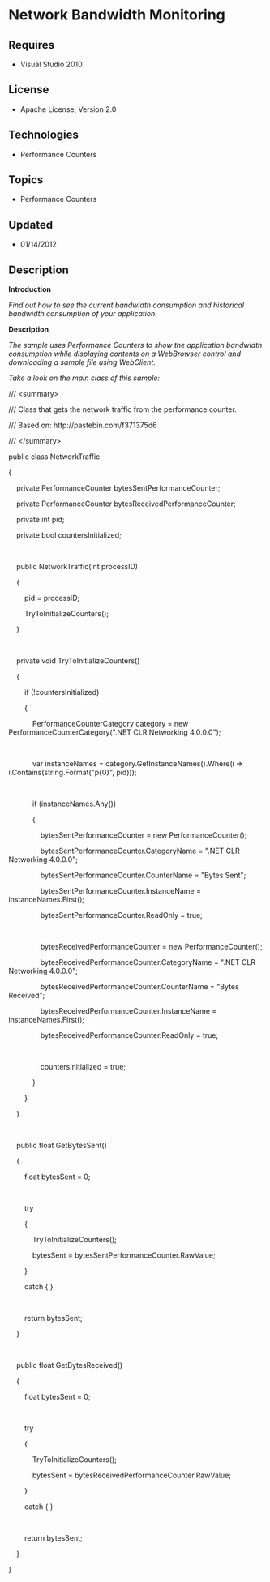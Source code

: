 # Network Bandwidth Monitoring
## Requires
- Visual Studio 2010
## License
- Apache License, Version 2.0
## Technologies
- Performance Counters
## Topics
- Performance Counters
## Updated
- 01/14/2012
## Description

<p><strong>Introduction</strong></p>
<p><em>Find out how to see the current bandwidth consumption and historical bandwidth consumption of your application.</em></p>
<p><strong>Description</strong></p>
<p><em>The sample uses Performance Counters to show the application bandwidth consumption while displaying contents on a WebBrowser control and downloading a sample file using WebClient.</em></p>
<p><em>Take a look on the main class of this sample:</em></p>
<p>/// &lt;summary&gt;</p>
<p>/// Class that gets the network traffic from the performance counter.</p>
<p>/// Based on: http://pastebin.com/f371375d6</p>
<p>/// &lt;/summary&gt;</p>
<p>public class NetworkTraffic</p>
<p>{</p>
<p>&nbsp;&nbsp;&nbsp; private PerformanceCounter bytesSentPerformanceCounter;</p>
<p>&nbsp;&nbsp;&nbsp; private PerformanceCounter bytesReceivedPerformanceCounter;</p>
<p>&nbsp;&nbsp;&nbsp; private int pid;</p>
<p>&nbsp;&nbsp;&nbsp; private bool countersInitialized;</p>
<p>&nbsp;</p>
<p>&nbsp;&nbsp;&nbsp; public NetworkTraffic(int processID)</p>
<p>&nbsp;&nbsp;&nbsp; {</p>
<p>&nbsp;&nbsp;&nbsp;&nbsp;&nbsp;&nbsp;&nbsp; pid = processID;</p>
<p>&nbsp;&nbsp;&nbsp;&nbsp;&nbsp;&nbsp;&nbsp; TryToInitializeCounters();</p>
<p>&nbsp;&nbsp;&nbsp; }</p>
<p>&nbsp;</p>
<p>&nbsp;&nbsp;&nbsp; private void TryToInitializeCounters()</p>
<p>&nbsp;&nbsp;&nbsp; {</p>
<p>&nbsp;&nbsp;&nbsp;&nbsp;&nbsp;&nbsp;&nbsp; if (!countersInitialized)</p>
<p>&nbsp;&nbsp;&nbsp;&nbsp;&nbsp;&nbsp;&nbsp; {</p>
<p>&nbsp;&nbsp;&nbsp;&nbsp;&nbsp;&nbsp;&nbsp;&nbsp;&nbsp;&nbsp;&nbsp; PerformanceCounterCategory category = new PerformanceCounterCategory(&quot;.NET CLR Networking 4.0.0.0&quot;);</p>
<p>&nbsp;</p>
<p>&nbsp;&nbsp;&nbsp;&nbsp;&nbsp;&nbsp;&nbsp;&nbsp;&nbsp;&nbsp;&nbsp; var instanceNames = category.GetInstanceNames().Where(i =&gt; i.Contains(string.Format(&quot;p{0}&quot;, pid)));</p>
<p>&nbsp;</p>
<p>&nbsp;&nbsp;&nbsp;&nbsp;&nbsp;&nbsp;&nbsp;&nbsp;&nbsp;&nbsp;&nbsp; if (instanceNames.Any())</p>
<p>&nbsp;&nbsp;&nbsp;&nbsp;&nbsp;&nbsp;&nbsp;&nbsp;&nbsp;&nbsp;&nbsp; {</p>
<p>&nbsp;&nbsp;&nbsp;&nbsp;&nbsp;&nbsp;&nbsp;&nbsp;&nbsp;&nbsp;&nbsp;&nbsp;&nbsp;&nbsp;&nbsp; bytesSentPerformanceCounter = new PerformanceCounter();</p>
<p>&nbsp;&nbsp;&nbsp;&nbsp;&nbsp;&nbsp;&nbsp;&nbsp;&nbsp;&nbsp;&nbsp;&nbsp;&nbsp;&nbsp;&nbsp; bytesSentPerformanceCounter.CategoryName = &quot;.NET CLR Networking 4.0.0.0&quot;;</p>
<p>&nbsp;&nbsp;&nbsp;&nbsp;&nbsp;&nbsp;&nbsp;&nbsp;&nbsp;&nbsp;&nbsp;&nbsp;&nbsp;&nbsp;&nbsp; bytesSentPerformanceCounter.CounterName = &quot;Bytes Sent&quot;;</p>
<p>&nbsp;&nbsp;&nbsp;&nbsp;&nbsp;&nbsp;&nbsp;&nbsp;&nbsp;&nbsp;&nbsp;&nbsp;&nbsp;&nbsp;&nbsp; bytesSentPerformanceCounter.InstanceName = instanceNames.First();</p>
<p>&nbsp;&nbsp;&nbsp;&nbsp;&nbsp;&nbsp;&nbsp;&nbsp;&nbsp;&nbsp;&nbsp;&nbsp;&nbsp;&nbsp;&nbsp; bytesSentPerformanceCounter.ReadOnly = true;</p>
<p>&nbsp;</p>
<p>&nbsp;&nbsp;&nbsp;&nbsp;&nbsp;&nbsp;&nbsp;&nbsp;&nbsp;&nbsp;&nbsp;&nbsp;&nbsp;&nbsp;&nbsp; bytesReceivedPerformanceCounter = new PerformanceCounter();</p>
<p>&nbsp;&nbsp;&nbsp;&nbsp;&nbsp;&nbsp;&nbsp;&nbsp;&nbsp;&nbsp;&nbsp;&nbsp;&nbsp;&nbsp;&nbsp; bytesReceivedPerformanceCounter.CategoryName = &quot;.NET CLR Networking 4.0.0.0&quot;;</p>
<p>&nbsp;&nbsp;&nbsp;&nbsp;&nbsp;&nbsp;&nbsp;&nbsp;&nbsp;&nbsp;&nbsp;&nbsp;&nbsp;&nbsp;&nbsp; bytesReceivedPerformanceCounter.CounterName = &quot;Bytes Received&quot;;</p>
<p>&nbsp;&nbsp;&nbsp;&nbsp;&nbsp;&nbsp;&nbsp;&nbsp;&nbsp;&nbsp;&nbsp;&nbsp;&nbsp;&nbsp;&nbsp; bytesReceivedPerformanceCounter.InstanceName = instanceNames.First();</p>
<p>&nbsp;&nbsp;&nbsp;&nbsp;&nbsp;&nbsp;&nbsp;&nbsp;&nbsp;&nbsp;&nbsp;&nbsp;&nbsp;&nbsp;&nbsp; bytesReceivedPerformanceCounter.ReadOnly = true;</p>
<p>&nbsp;</p>
<p>&nbsp;&nbsp;&nbsp;&nbsp;&nbsp;&nbsp;&nbsp;&nbsp;&nbsp;&nbsp;&nbsp;&nbsp;&nbsp;&nbsp;&nbsp; countersInitialized = true;</p>
<p>&nbsp;&nbsp;&nbsp;&nbsp;&nbsp;&nbsp;&nbsp;&nbsp;&nbsp;&nbsp;&nbsp; }</p>
<p>&nbsp;&nbsp;&nbsp;&nbsp;&nbsp;&nbsp;&nbsp; }</p>
<p>&nbsp;&nbsp;&nbsp; }</p>
<p>&nbsp;</p>
<p>&nbsp;&nbsp;&nbsp; public float GetBytesSent()</p>
<p>&nbsp;&nbsp;&nbsp; {</p>
<p>&nbsp;&nbsp;&nbsp;&nbsp;&nbsp;&nbsp;&nbsp; float bytesSent = 0;</p>
<p>&nbsp;</p>
<p>&nbsp;&nbsp;&nbsp;&nbsp;&nbsp;&nbsp;&nbsp; try</p>
<p>&nbsp;&nbsp;&nbsp;&nbsp;&nbsp;&nbsp;&nbsp; {</p>
<p>&nbsp;&nbsp;&nbsp;&nbsp;&nbsp;&nbsp;&nbsp;&nbsp;&nbsp;&nbsp;&nbsp; TryToInitializeCounters();</p>
<p>&nbsp;&nbsp;&nbsp;&nbsp;&nbsp;&nbsp;&nbsp;&nbsp;&nbsp;&nbsp;&nbsp; bytesSent = bytesSentPerformanceCounter.RawValue;</p>
<p>&nbsp;&nbsp;&nbsp;&nbsp;&nbsp;&nbsp;&nbsp; }</p>
<p>&nbsp;&nbsp;&nbsp;&nbsp;&nbsp;&nbsp;&nbsp; catch { }</p>
<p>&nbsp;</p>
<p>&nbsp;&nbsp;&nbsp;&nbsp;&nbsp;&nbsp;&nbsp; return bytesSent;</p>
<p>&nbsp;&nbsp;&nbsp; }</p>
<p>&nbsp;</p>
<p>&nbsp;&nbsp;&nbsp; public float GetBytesReceived()</p>
<p>&nbsp;&nbsp;&nbsp; {</p>
<p>&nbsp;&nbsp;&nbsp;&nbsp;&nbsp;&nbsp;&nbsp; float bytesSent = 0;</p>
<p>&nbsp;</p>
<p>&nbsp;&nbsp;&nbsp;&nbsp;&nbsp;&nbsp;&nbsp; try</p>
<p>&nbsp;&nbsp;&nbsp;&nbsp;&nbsp;&nbsp;&nbsp; {</p>
<p>&nbsp;&nbsp;&nbsp;&nbsp;&nbsp;&nbsp;&nbsp;&nbsp;&nbsp;&nbsp;&nbsp; TryToInitializeCounters();</p>
<p>&nbsp;&nbsp;&nbsp;&nbsp;&nbsp;&nbsp;&nbsp;&nbsp;&nbsp;&nbsp;&nbsp; bytesSent = bytesReceivedPerformanceCounter.RawValue;</p>
<p>&nbsp;&nbsp;&nbsp;&nbsp;&nbsp;&nbsp;&nbsp; }</p>
<p>&nbsp;&nbsp;&nbsp;&nbsp;&nbsp;&nbsp;&nbsp; catch { }</p>
<p>&nbsp;</p>
<p>&nbsp;&nbsp;&nbsp;&nbsp;&nbsp;&nbsp;&nbsp; return bytesSent;</p>
<p>&nbsp;&nbsp;&nbsp; }</p>
<p>}</p>
